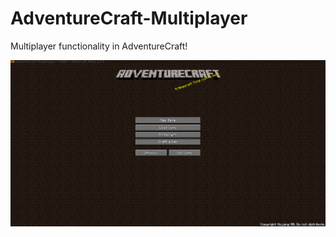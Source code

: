 # AdventureCraft-Multiplayer
Multiplayer functionality in AdventureCraft!

![alt text](https://github.com/KazuOfficial/AdventureCraft-Multiplayer/blob/master/Capture.png)
